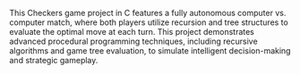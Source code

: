 This Checkers game project in C features a fully autonomous computer vs. computer match, where both players utilize recursion and tree structures to evaluate the optimal move at each turn. This project demonstrates advanced procedural programming techniques, including recursive algorithms and game tree evaluation, to simulate intelligent decision-making and strategic gameplay.
